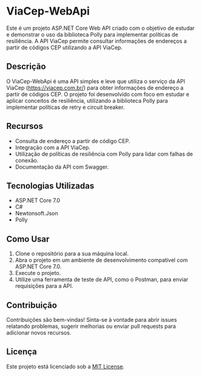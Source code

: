 # ViaCep-WebApi

Este é um projeto ASP.NET Core Web API criado com o objetivo de estudar e demonstrar o uso da biblioteca Polly para implementar políticas de resiliência. A API ViaCep permite consultar informações de endereços a partir de códigos CEP utilizando a API ViaCep.

## Descrição

O ViaCep-WebApi é uma API simples e leve que utiliza o serviço da API ViaCep (https://viacep.com.br/) para obter informações de endereço a partir de códigos CEP. O projeto foi desenvolvido com foco em estudar e aplicar conceitos de resiliência, utilizando a biblioteca Polly para implementar políticas de retry e circuit breaker.

## Recursos

- Consulta de endereço a partir de código CEP.
- Integração com a API ViaCep.
- Utilização de políticas de resiliência com Polly para lidar com falhas de conexão.
- Documentação da API com Swagger.

## Tecnologias Utilizadas

- ASP.NET Core 7.0
- C#
- Newtonsoft.Json
- Polly

## Como Usar

1. Clone o repositório para a sua máquina local.
2. Abra o projeto em um ambiente de desenvolvimento compatível com ASP.NET Core 7.0.
3. Execute o projeto.
4. Utilize uma ferramenta de teste de API, como o Postman, para enviar requisições para a API.

## Contribuição

Contribuições são bem-vindas! Sinta-se à vontade para abrir issues relatando problemas, sugerir melhorias ou enviar pull requests para adicionar novos recursos.

## Licença

Este projeto está licenciado sob a [MIT License](LICENSE).
